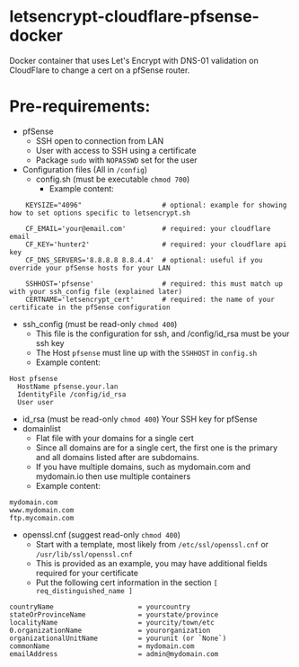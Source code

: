 # letsencrypt-cloudflare-pfsense-docker
Docker container that uses Let's Encrypt with DNS-01 validation on CloudFlare to change a cert on a pfSense router.

# Pre-requirements:
* pfSense
  * SSH open to connection from LAN
  * User with access to SSH using a certificate
  * Package `sudo` with `NOPASSWD` set for the user
* Configuration files (All in `/config`)
  * config.sh (must be executable `chmod 700`)
    * Example content:
```
    KEYSIZE="4096"                    # optional: example for showing how to set options specific to letsencrypt.sh
    
    CF_EMAIL='your@email.com'         # required: your cloudflare email
    CF_KEY='hunter2'                  # required: your cloudflare api key
    CF_DNS_SERVERS='8.8.8.8 8.8.4.4'  # optional: useful if you override your pfSense hosts for your LAN
    
    SSHHOST='pfsense'                 # required: this must match up with your ssh_config file (explained later)
    CERTNAME='letsencrypt_cert'       # required: the name of your certificate in the pfSense configuration
```

  * ssh_config (must be read-only `chmod 400`)
    * This file is the configuration for ssh, and /config/id_rsa must be your ssh key
    * The Host `pfsense` must line up with the `SSHHOST` in `config.sh`
    * Example content:
```
Host pfsense
  HostName pfsense.your.lan
  IdentityFile /config/id_rsa
  User user
````
  * id_rsa (must be read-only `chmod 400`)  Your SSH key for pfSense
  * domainlist
    * Flat file with your domains for a single cert
    * Since all domains are for a single cert, the first one is the primary and all domains listed after are subdomains.
    * If you have multiple domains, such as mydomain.com and mydomain.io then use multiple containers
    * Example content:
```
mydomain.com
www.mydomain.com
ftp.mycomain.com
```

  * openssl.cnf (suggest read-only `chmod 400`)
    * Start with a template, most likely from `/etc/ssl/openssl.cnf` or `/usr/lib/ssl/openssl.cnf`
    * This is provided as an example, you may have additional fields required for your certificate
    * Put the following cert information in the section `[ req_distinguished_name ]`
```
countryName                     = yourcountry
stateOrProvinceName             = yourstate/province
localityName                    = yourcity/town/etc
0.organizationName              = yourorganization
organizationalUnitName          = yourunit (or `None`)
commonName                      = mydomain.com
emailAddress                    = admin@mydomain.com
```
